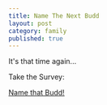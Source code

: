 ```yaml
---
title: Name The Next Budd
layout: post
category: family
published: true
---
```

It's that time again...

Take the Survey:

<a href="http://namethebudd.wufoo.com/forms/m7x3p9/" title="Name That Budd II">Name that Budd!</a>

